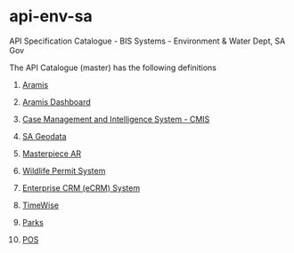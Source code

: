 # api-env-sa
API Specification Catalogue - BIS Systems - Environment &amp; Water Dept, SA Gov

The API Catalogue (master) has the following definitions 

1. [Aramis](https://redocly.github.io/redoc/?url=https://raw.githubusercontent.com/dew-bis/api-env-sa/master/aramis-apispec.yml)

2. [Aramis Dashboard](https://redocly.github.io/redoc/?url=https://raw.githubusercontent.com/dew-bis/api-env-sa/master/aramisdashboard-apispec.yml)

3. [Case Management and Intelligence System - CMIS](https://redocly.github.io/redoc/?url=https://raw.githubusercontent.com/dew-bis/api-env-sa/master/cmis-apispec.yml)

4. [SA Geodata](https://redocly.github.io/redoc/?url=https://raw.githubusercontent.com/dew-bis/api-env-sa/master/sageodata-apispec.yml)

5. [Masterpiece AR](https://redocly.github.io/redoc/?url=https://raw.githubusercontent.com/dew-bis/api-env-sa/master/masterpiece-ar-apispec.yml)

6. [Wildlife Permit System](https://redocly.github.io/redoc/?url=https://raw.githubusercontent.com/dew-bis/api-env-sa/master/wps-apispec.yml)

7. [Enterprise CRM (eCRM) System](https://redocly.github.io/redoc/?url=https://raw.githubusercontent.com/dew-bis/api-env-sa/master/ecrm-apispec.yml)

8. [TimeWise](https://redocly.github.io/redoc/?url=https://raw.githubusercontent.com/dew-bis/api-env-sa/master/timewise-apispec.yml)

9. [Parks](https://redocly.github.io/redoc/?url=https://raw.githubusercontent.com/dew-bis/api-env-sa/master/parks-apispec.yaml)

10. [POS](https://redocly.github.io/redoc/?url=https://raw.githubusercontent.com/dew-bis/api-env-sa/master/posws-apispec.yaml)


